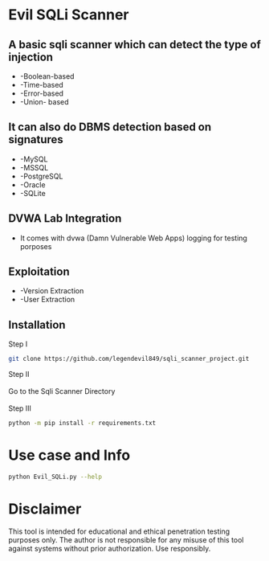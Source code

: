 # Evil SQLi Scanner

## A basic sqli scanner which can detect the type of injection
* -Boolean-based
* -Time-based
* -Error-based
* -Union- based

## It can also do DBMS detection based on signatures 
* -MySQL
* -MSSQL
* -PostgreSQL
* -Oracle
* -SQLite

## DVWA Lab Integration
* It comes with dvwa (Damn Vulnerable Web Apps) logging for testing porposes

## Exploitation
* -Version Extraction
* -User Extraction

## Installation
Step I <br>
```bash
git clone https://github.com/legendevil849/sqli_scanner_project.git
```
Step II <br><br>
Go to the Sqli Scanner Directory <br><br>
Step III <br>
```bash
python -m pip install -r requirements.txt
```

# Use case and Info
```bash
python Evil_SQLi.py --help
```

# Disclaimer
This tool is intended for educational and ethical penetration testing purposes only.
The author is not responsible for any misuse of this tool against systems without prior authorization.
Use responsibly.
